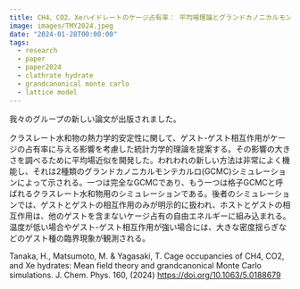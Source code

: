 ```yaml
---
title: CH4、CO2、Xeハイドレートのケージ占有率： 平均場理論とグランドカノニカルモンテカルロシミュレーション
image: images/TMY2024.jpeg
date: "2024-01-28T00:00:00"
tags:
  - research
  - paper
  - paper2024
  - clathrate hydrate
  - grandcanonical monte carlo
  - lattice model
---
```

我々のグループの新しい論文が出版されました。

クラスレート水和物の熱力学的安定性に関して、ゲスト-ゲスト相互作用がケージの占有率に与える影響を考慮した統計力学的理論を提案する。その影響の大きさを調べるために平均場近似を開発した。われわれの新しい方法は非常によく機能し、それは2種類のグランドカノニカルモンテカルロ(GCMC)シミュレーションによって示される。一つは完全なGCMCであり、もう一つは格子GCMCと呼ばれるクラスレート水和物用のシミュレーションである。後者のシミュレーションでは、ゲストとゲストの相互作用のみが明示的に扱われ、ホストとゲストの相互作用は、他のゲストを含まないケージ占有の自由エネルギーに組み込まれる。温度が低い場合やゲスト-ゲスト相互作用が強い場合には、大きな密度揺らぎなどのゲスト種の臨界現象が観測される。

Tanaka, H., Matsumoto, M. & Yagasaki, T. Cage occupancies of CH4, CO2, and Xe hydrates: Mean field theory and grandcanonical Monte Carlo simulations. J. Chem. Phys. 160, (2024) https://doi.org/10.1063/5.0188679

